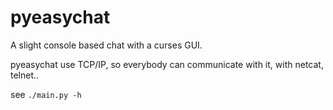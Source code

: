 pyeasychat
==========

A slight console based chat with a curses GUI.

pyeasychat use TCP/IP, so everybody can communicate with it, with netcat, telnet..

see `./main.py -h`
